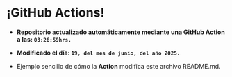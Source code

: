 # ¡GitHub Actions!
* **Repositorio actualizado automáticamente mediante una GitHub Action a las: `03:26:59hrs.`**
* **Modificado el día: `19, del mes de junio, del año 2025.`**

* Ejemplo sencillo de cómo la **Action** modifica este archivo README.md.
